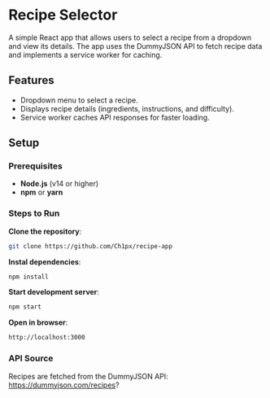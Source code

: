 # Recipe Selector

A simple React app that allows users to select a recipe from a dropdown and view its details. The app uses the DummyJSON API to fetch recipe data and implements a service worker for caching.

## Features

- Dropdown menu to select a recipe.
- Displays recipe details (ingredients, instructions, and difficulty).
- Service worker caches API responses for faster loading.

## Setup

### Prerequisites

- **Node.js** (v14 or higher)
- **npm** or **yarn**

### Steps to Run

**Clone the repository**:
   ```bash
   git clone https://github.com/Ch1px/recipe-app
   ```
**Instal dependencies**:
```bash
npm install
```
**Start development server**:
```bash
npm start
```

**Open in browser**:
```bash
http://localhost:3000
```

### API Source

Recipes are fetched from the DummyJSON API:
https://dummyjson.com/recipes?
